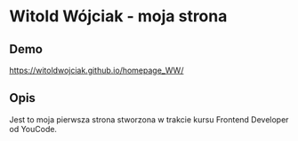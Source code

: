 # Witold Wójciak - moja strona

## Demo

https://witoldwojciak.github.io/homepage_WW/

## Opis

Jest to moja pierwsza strona stworzona w trakcie kursu Frontend Developer od YouCode.

